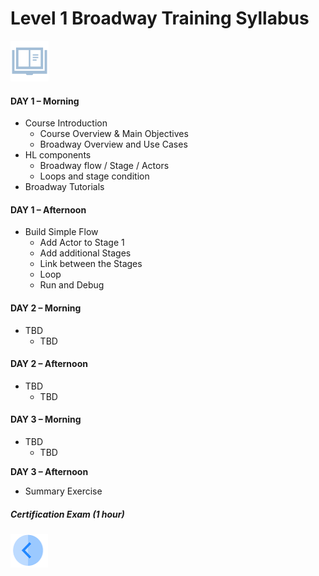 # Level 1 Broadway Training  Syllabus

![](/academy/images/syllabus.png) 

#### **DAY 1 – Morning**

- Course Introduction
  - Course Overview & Main Objectives
  - Broadway Overview and Use Cases
- HL components
  - Broadway flow / Stage / Actors
  - Loops and stage condition
- Broadway Tutorials

#### **DAY 1 – Afternoon**

- Build Simple Flow
  - Add Actor to Stage 1
  - Add additional Stages
  - Link between the Stages
  - Loop
  - Run and Debug 

#### **DAY 2 – Morning**

- TBD
  - TBD

#### **DAY 2 – Afternoon**

- TBD
  - TBD

#### **DAY 3 – Morning**

- TBD
  - TBD

**DAY 3 – Afternoon**

- Summary Exercise

##### Certification Exam (1 hour)

[<img align="left" width="60" height="54" src="/articles/images/Previous.png">](/academy/Training_Level_1/99_Broadway/01_broadway_course_overview.md)
